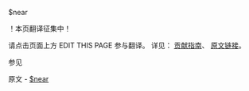  $near

 ！本页翻译征集中！

请点击页面上方 EDIT THIS PAGE 参与翻译。
详见：
[贡献指南]( https://github.com/whaleal/MongoDB-Manual-zh/blob/master/CONTRIBUTING.md )、
[原文链接](  https://docs.mongodb.com/manual/reference/operator/query/near/  )。

 参见

原文 - [$near]( https://docs.mongodb.com/manual/reference/operator/query/near/ )

